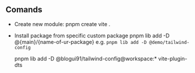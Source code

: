 ## Comands 

- Create new module: pnpm create vite .

- Install package from specific custom package
  pnpm lib add -D @{main}/{name-of-ur-package}
  e.g. `pnpm lib add -D @demo/tailwind-config`



  pnpm lib add -D @blogui91/tailwind-config@workspace:* vite-plugin-dts